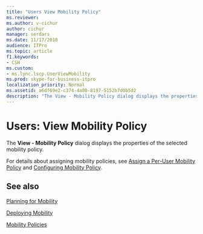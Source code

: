 ```yaml
---
title: "Users View Mobility Policy"
ms.reviewer: 
ms.author: v-cichur
author: cichur
manager: serdars
ms.date: 11/17/2018
audience: ITPro
ms.topic: article
f1.keywords:
- CSH
ms.custom:
- ms.lync.lscp.UserViewMobility
ms.prod: skype-for-business-itpro
localization_priority: Normal
ms.assetid: a6df69e2-c374-4a80-8197-5152b7d0b5d2
description: "The View - Mobility Policy dialog displays the properties of the selected mobility policy."
---
```


# Users: View Mobility Policy

The **View - Mobility Policy** dialog displays the properties of the selected mobility policy.

For details about assigning mobility policies, see [Assign a Per-User Mobility Policy](https://technet.microsoft.com/library/d8bf997f-4bc7-48d3-973b-323505f55e9d.aspx) and [Configuring Mobility Policy](https://technet.microsoft.com/library/595536e0-9bb3-49a3-8d13-1a77351ebc62.aspx).

## See also

[Planning for Mobility](https://technet.microsoft.com/library/12000359-09b5-48f0-986d-fab3a1487f9c.aspx)

[Deploying Mobility](https://technet.microsoft.com/library/f41e6b25-d2cd-43fd-a17b-22cfda8bcd4f.aspx)

[Mobility Policies](https://technet.microsoft.com/library/8caa5525-e16a-4e38-b3cd-acc0ae9ea375.aspx)
